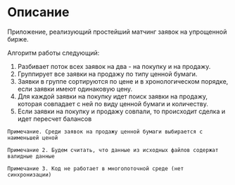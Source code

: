 # Описание 

Приложение, реализующий простейший матчинг заявок на упрощенной бирже.

Алгоритм работы следующий: 

1. Разбивает поток всех заявок на два - на покупку и на продажу.
2. Группирует все заявки на продажу по типу ценной бумаги.
3. Заявки в группе сортируются по цене и в хронологическом порядке, если 
заявки имеют одинаковую цену.
4. Для каждой заявки на покупку идет поиск заявки на продажу, которая совпадает
с ней по виду ценной бумаги и количеству.
5. Если заявки на покупку и продажу совпали, то происходит сделка и идет
пересчет балансов

`Примечание. Среди заявок на продажу ценной бумаги выбирается с наименьшей ценой`

`Примечание 2. Будем считать, что данные из исходных файлов содержат валидные данные`

`Примечание 3. Код не работает в многопоточной среде (нет синхронизации)`
